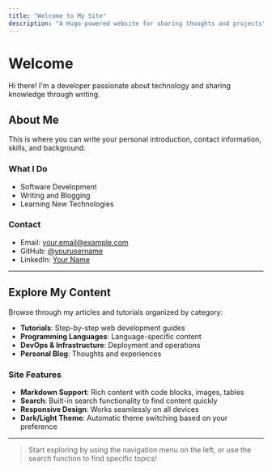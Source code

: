 ```yaml
---
title: "Welcome to My Site"
description: "A Hugo-powered website for sharing thoughts and projects"
---
```


# Welcome

Hi there! I'm a developer passionate about technology and sharing knowledge through writing.

## About Me

This is where you can write your personal introduction, contact information, skills, and background.

### What I Do

- Software Development
- Writing and Blogging
- Learning New Technologies

### Contact

- Email: your.email@example.com
- GitHub: [@yourusername](https://github.com/yourusername)
- LinkedIn: [Your Name](https://linkedin.com/in/yourname)

---

## Explore My Content

Browse through my articles and tutorials organized by category:

- **Tutorials**: Step-by-step web development guides
- **Programming Languages**: Language-specific content  
- **DevOps & Infrastructure**: Deployment and operations
- **Personal Blog**: Thoughts and experiences

### Site Features

- **Markdown Support**: Rich content with code blocks, images, tables
- **Search**: Built-in search functionality to find content quickly
- **Responsive Design**: Works seamlessly on all devices
- **Dark/Light Theme**: Automatic theme switching based on your preference

---

> Start exploring by using the navigation menu on the left, or use the search function to find specific topics!
